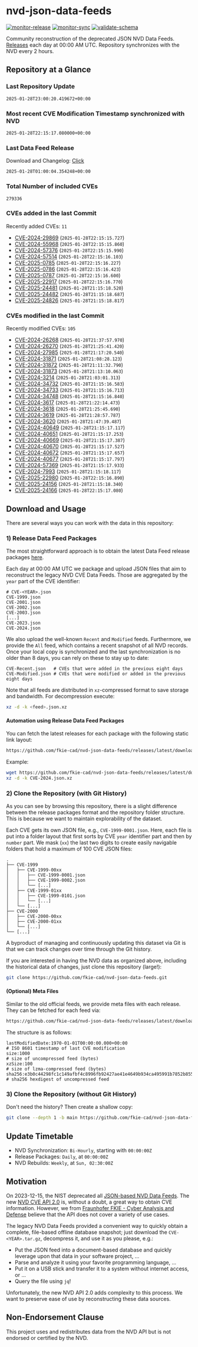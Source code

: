 # nvd-json-data-feeds

[![monitor-release](https://github.com/fkie-cad/nvd-json-data-feeds/actions/workflows/monitor_release.yml/badge.svg)](https://github.com/fkie-cad/nvd-json-data-feeds/actions/workflows/monitor_release.yml)
[![monitor-sync](https://github.com/fkie-cad/nvd-json-data-feeds/actions/workflows/monitor_sync.yml/badge.svg)](https://github.com/fkie-cad/nvd-json-data-feeds/actions/workflows/monitor_sync.yml)
[![validate-schema](https://github.com/fkie-cad/nvd-json-data-feeds/actions/workflows/validate_schema.yml/badge.svg)](https://github.com/fkie-cad/nvd-json-data-feeds/actions/workflows/validate_schema.yml)

Community reconstruction of the deprecated JSON NVD Data Feeds.
[Releases](https://github.com/fkie-cad/nvd-json-data-feeds/releases/latest) each day at 00:00 AM UTC.
Repository synchronizes with the NVD every 2 hours.

## Repository at a Glance

### Last Repository Update

```plain
2025-01-28T23:00:20.419672+00:00
```

### Most recent CVE Modification Timestamp synchronized with NVD

```plain
2025-01-28T22:15:17.080000+00:00
```

### Last Data Feed Release

Download and Changelog: [Click](https://github.com/fkie-cad/nvd-json-data-feeds/releases/latest)

```plain
2025-01-28T01:00:04.354248+00:00
```

### Total Number of included CVEs

```plain
279336
```

### CVEs added in the last Commit

Recently added CVEs: `11`

- [CVE-2024-29869](CVE-2024/CVE-2024-298xx/CVE-2024-29869.json) (`2025-01-28T22:15:15.727`)
- [CVE-2024-55968](CVE-2024/CVE-2024-559xx/CVE-2024-55968.json) (`2025-01-28T22:15:15.860`)
- [CVE-2024-57376](CVE-2024/CVE-2024-573xx/CVE-2024-57376.json) (`2025-01-28T22:15:15.990`)
- [CVE-2024-57514](CVE-2024/CVE-2024-575xx/CVE-2024-57514.json) (`2025-01-28T22:15:16.103`)
- [CVE-2025-0785](CVE-2025/CVE-2025-07xx/CVE-2025-0785.json) (`2025-01-28T22:15:16.227`)
- [CVE-2025-0786](CVE-2025/CVE-2025-07xx/CVE-2025-0786.json) (`2025-01-28T22:15:16.423`)
- [CVE-2025-0787](CVE-2025/CVE-2025-07xx/CVE-2025-0787.json) (`2025-01-28T22:15:16.600`)
- [CVE-2025-22917](CVE-2025/CVE-2025-229xx/CVE-2025-22917.json) (`2025-01-28T22:15:16.770`)
- [CVE-2025-24481](CVE-2025/CVE-2025-244xx/CVE-2025-24481.json) (`2025-01-28T21:15:18.520`)
- [CVE-2025-24482](CVE-2025/CVE-2025-244xx/CVE-2025-24482.json) (`2025-01-28T21:15:18.687`)
- [CVE-2025-24826](CVE-2025/CVE-2025-248xx/CVE-2025-24826.json) (`2025-01-28T21:15:18.817`)


### CVEs modified in the last Commit

Recently modified CVEs: `105`

- [CVE-2024-26268](CVE-2024/CVE-2024-262xx/CVE-2024-26268.json) (`2025-01-28T21:37:57.970`)
- [CVE-2024-26270](CVE-2024/CVE-2024-262xx/CVE-2024-26270.json) (`2025-01-28T21:25:41.420`)
- [CVE-2024-27985](CVE-2024/CVE-2024-279xx/CVE-2024-27985.json) (`2025-01-28T21:17:20.540`)
- [CVE-2024-31871](CVE-2024/CVE-2024-318xx/CVE-2024-31871.json) (`2025-01-28T21:08:28.123`)
- [CVE-2024-31872](CVE-2024/CVE-2024-318xx/CVE-2024-31872.json) (`2025-01-28T21:11:32.790`)
- [CVE-2024-31873](CVE-2024/CVE-2024-318xx/CVE-2024-31873.json) (`2025-01-28T21:13:10.063`)
- [CVE-2024-3214](CVE-2024/CVE-2024-32xx/CVE-2024-3214.json) (`2025-01-28T21:03:01.313`)
- [CVE-2024-34732](CVE-2024/CVE-2024-347xx/CVE-2024-34732.json) (`2025-01-28T21:15:16.583`)
- [CVE-2024-34733](CVE-2024/CVE-2024-347xx/CVE-2024-34733.json) (`2025-01-28T21:15:16.713`)
- [CVE-2024-34748](CVE-2024/CVE-2024-347xx/CVE-2024-34748.json) (`2025-01-28T21:15:16.840`)
- [CVE-2024-3617](CVE-2024/CVE-2024-36xx/CVE-2024-3617.json) (`2025-01-28T21:22:14.473`)
- [CVE-2024-3618](CVE-2024/CVE-2024-36xx/CVE-2024-3618.json) (`2025-01-28T21:25:45.690`)
- [CVE-2024-3619](CVE-2024/CVE-2024-36xx/CVE-2024-3619.json) (`2025-01-28T21:28:57.787`)
- [CVE-2024-3620](CVE-2024/CVE-2024-36xx/CVE-2024-3620.json) (`2025-01-28T21:47:39.487`)
- [CVE-2024-40649](CVE-2024/CVE-2024-406xx/CVE-2024-40649.json) (`2025-01-28T21:15:17.117`)
- [CVE-2024-40651](CVE-2024/CVE-2024-406xx/CVE-2024-40651.json) (`2025-01-28T21:15:17.253`)
- [CVE-2024-40669](CVE-2024/CVE-2024-406xx/CVE-2024-40669.json) (`2025-01-28T21:15:17.387`)
- [CVE-2024-40670](CVE-2024/CVE-2024-406xx/CVE-2024-40670.json) (`2025-01-28T21:15:17.527`)
- [CVE-2024-40672](CVE-2024/CVE-2024-406xx/CVE-2024-40672.json) (`2025-01-28T21:15:17.657`)
- [CVE-2024-40677](CVE-2024/CVE-2024-406xx/CVE-2024-40677.json) (`2025-01-28T21:15:17.797`)
- [CVE-2024-57369](CVE-2024/CVE-2024-573xx/CVE-2024-57369.json) (`2025-01-28T21:15:17.933`)
- [CVE-2024-7993](CVE-2024/CVE-2024-79xx/CVE-2024-7993.json) (`2025-01-28T21:15:18.117`)
- [CVE-2025-22980](CVE-2025/CVE-2025-229xx/CVE-2025-22980.json) (`2025-01-28T22:15:16.890`)
- [CVE-2025-24156](CVE-2025/CVE-2025-241xx/CVE-2025-24156.json) (`2025-01-28T21:15:18.340`)
- [CVE-2025-24166](CVE-2025/CVE-2025-241xx/CVE-2025-24166.json) (`2025-01-28T22:15:17.080`)


## Download and Usage

There are several ways you can work with the data in this repository:

### 1) Release Data Feed Packages

The most straightforward approach is to obtain the latest Data Feed release packages [here](https://github.com/fkie-cad/nvd-json-data-feeds/releases/latest).

Each day at 00:00 AM UTC we package and upload JSON files that aim to reconstruct the legacy NVD CVE Data Feeds.
Those are aggregated by the `year` part of the CVE identifier:

```
# CVE-<YEAR>.json
CVE-1999.json
CVE-2001.json
CVE-2002.json
CVE-2003.json
[...]
CVE-2023.json
CVE-2024.json
```

We also upload the well-known `Recent` and `Modified` feeds.
Furthermore, we provide the `All` feed, which contains a recent snapshot of all NVD records.
Once your local copy is synchronized and the last synchronization is no older than 8 days, you can rely on these to stay up to date:

```plain
CVE-Recent.json   # CVEs that were added in the previous eight days
CVE-Modified.json # CVEs that were modified or added in the previous eight days
```

Note that all feeds are distributed in `xz`-compressed format to save storage and bandwidth.
For decompression execute:

```sh
xz -d -k <feed>.json.xz
```

#### Automation using Release Data Feed Packages

You can fetch the latest releases for each package with the following static link layout:

```sh
https://github.com/fkie-cad/nvd-json-data-feeds/releases/latest/download/CVE-<YEAR>.json.xz
```

Example:

```sh
wget https://github.com/fkie-cad/nvd-json-data-feeds/releases/latest/download/CVE-2024.json.xz
xz -d -k CVE-2024.json.xz
```

### 2) Clone the Repository (with Git History)

As you can see by browsing this repository, there is a slight difference between the release packages format and the repository folder structure.
This is because we want to maintain explorability of the dataset.

Each CVE gets its own JSON file, e.g., `CVE-1999-0001.json`.
Here, each file is put into a folder layout that first sorts by CVE `year` identifier part and then by `number` part.
We mask (`xx`) the last two digits to create easily navigable folders that hold a maximum of 100 CVE JSON files:

```plain
.
├── CVE-1999
│   ├── CVE-1999-00xx
│   │   ├── CVE-1999-0001.json
│   │   ├── CVE-1999-0002.json
│   │   └── [...]
│   ├── CVE-1999-01xx
│   │   ├── CVE-1999-0101.json
│   │   └── [...]
│   └── [...]
├── CVE-2000
│   ├── CVE-2000-00xx
│   ├── CVE-2000-01xx
│   └── [...]
└── [...]
```

A byproduct of managing and continuously updating this dataset via Git is that we can track changes over time through the Git history.

If you are interested in having the NVD data as organized above, including the historical data of changes, just clone this repository (large!):

```sh
git clone https://github.com/fkie-cad/nvd-json-data-feeds.git
```

#### (Optional) Meta Files

Similar to the old official feeds, we provide meta files with each release. They can be fetched for each feed via:

```sh
https://github.com/fkie-cad/nvd-json-data-feeds/releases/latest/download/CVE-<YEAR>.meta
```

The structure is as follows:

```plain
lastModifiedDate:1970-01-01T00:00:00.000+00:00                          # ISO 8601 timestamp of last CVE modification
size:1000                                                               # size of uncompressed feed (bytes)
xzSize:100                                                              # size of lzma-compressed feed (bytes)
sha256:e3b0c44298fc1c149afbf4c8996fb92427ae41e4649b934ca495991b7852b855 # sha256 hexdigest of uncompressed feed
```

### 3) Clone the Repository (without Git History)

Don't need the history? Then create a shallow copy:

```sh
git clone --depth 1 -b main https://github.com/fkie-cad/nvd-json-data-feeds.git
```


## Update Timetable

* NVD Synchronization: `Bi-Hourly`, starting with `00:00:00Z`
* Release Packages: `Daily`, at `00:00:00Z`
* NVD Rebuilds: `Weekly`, at `Sun, 02:30:00Z`


## Motivation

On 2023-12-15, the NIST deprecated all [JSON-based NVD Data Feeds](https://nvd.nist.gov/vuln/data-feeds#divRetirementBanner-1).
The new [NVD CVE API 2.0](https://nvd.nist.gov/developers/vulnerabilities) is, without a doubt, a great way to obtain CVE information.
However, we from [Fraunhofer FKIE - Cyber Analysis and Defense](https://www.fkie.fraunhofer.de/en/departments/cad.html) believe that the API does not cover a variety of use cases.

The legacy NVD Data Feeds provided a convenient way to quickly obtain a complete, file-based offline database snapshot; just download the `CVE-<YEAR>.tar.gz`, decompress it, and use it as you please, e.g.:

- Put the JSON feed into a document-based database and quickly leverage upon that data in your software project, ...
- Parse and analyze it using your favorite programming language, ...
- Put it on a USB stick and transfer it to a system without internet access, or ...
- Query the file using `jq`!

Unfortunately, the new NVD API 2.0 adds complexity to this process.
We want to preserve ease of use by reconstructing these data sources.

## Non-Endorsement Clause

This project uses and redistributes data from the NVD API but is not endorsed or certified by the NVD.